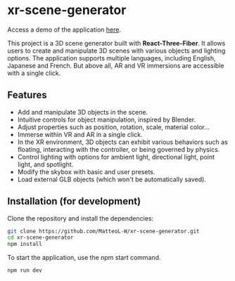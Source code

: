 # xr-scene-generator

Access a demo of the application [here](https://matteol-w.github.io/xr-scene-generator/).

This project is a 3D scene generator built with **React-Three-Fiber**. It allows users to create and manipulate 3D scenes with various objects and lighting options. The application supports multiple languages, including English, Japanese and French. But above all, AR and VR immersions are accessible with a single click.

## Features

- Add and manipulate 3D objects in the scene.
- Intuitive controls for object manipulation, inspired by Blender.
- Adjust properties such as position, rotation, scale, material color...
- Immerse within VR and AR in a single click.
- In the XR environment, 3D objects can exhibit various behaviors such as floating, interacting with the controller, or being governed by physics.
- Control lighting with options for ambient light, directional light, point light, and spotlight.
- Modify the skybox with basic and user presets.
- Load external GLB objects (which won't be automatically saved).

## Installation (for development)

Clone the repository and install the dependencies:

```bash
git clone https://github.com/MatteoL-W/xr-scene-generator.git
cd xr-scene-generator
npm install
```
To start the application, use the npm start command.

```bash
npm run dev
```
